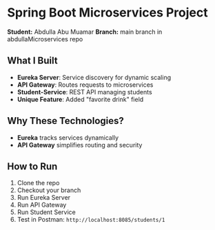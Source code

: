 # Spring Boot Microservices Project
**Student:** Abdulla Abu Muamar 
**Branch:** main branch in abdullaMicroservices repo  


## What I Built  
- **Eureka Server**: Service discovery for dynamic scaling  
- **API Gateway**: Routes requests to microservices  
- **Student-Service**: REST API managing students  
- **Unique Feature**: Added "favorite drink" field  

## Why These Technologies?  
- **Eureka** tracks services dynamically  
- **API Gateway** simplifies routing and security  

## How to Run  
1. Clone the repo  
2. Checkout your branch  
3. Run Eureka Server  
4. Run API Gateway  
5. Run Student Service  
6. Test in Postman: `http://localhost:8085/students/1`  

